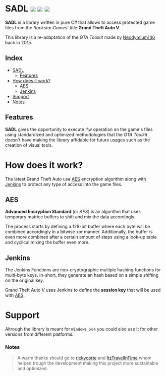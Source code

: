 # SADL <img src="https://img.shields.io/badge/Version-1.0-informational" /> <img src="https://img.shields.io/badge/License-GPL--3.0-informational" /> <img src="https://github.com/francescomesianodev/SADL/workflows/.NET%20Core/badge.svg" />

**SADL** is a library written in pure C# that allows to access protected game files from the *Rockstar Games*' title **Grand Theft Auto V**.

This library is a re-adaptation of the *GTA Toolkit* made by [Neodymium146](https://github.com/Neodymium146) back in 2015.

## Index

<!--ts-->
   * [SADL](#SADL)
      * [Features](#features)
   * [How does it work?](#how-does-it-work)
      * [AES](#aes)
      * [Jenkins](#jenkins)
   * [Support](#support)
   * [Notes](#notes)
<!--te-->

## Features

**SADL** gives the opportunity to execute r\w operation on the game's files using standardized and optimized methodologies that the *GTA Toolkit* doesn't have making the library affidable for future usages such as the creation of visual tools.

# How does it work?

The latest Grand Theft Auto use [AES](https://en.wikipedia.org/wiki/Advanced_Encryption_Standard) encryption algorithm along with [Jenkins](https://en.wikipedia.org/wiki/Jenkins_hash_function) to protect any type of access into the game files.

## AES

**Advanced Encryption Standard** (or *AES*) is an algorithm that uses temporary matrice buffers to shift and mix the data accordingly.

The process starts by defining a 128-bit buffer where each byte will be combined accordingly in a bitwise xor manner. Additionally, the buffer is even more combined after a certain amount of steps using a look-up table and cyclical mixing the buffer even more. 

## Jenkins

The Jenkins Functions are non-cryptographic multiple hashing functions for multi-byte keys. In-short, they generate an hash based on a simple shifting on the original key.

Grand Theft Auto V uses Jenkins to define the **session key** that will be used with [AES](#aes).

# Support

Altrough the library is meant for `Windows x64` you could also use it for other versions from different platforms.

### Notes

> A warm thanks should go to [rickycorte](https://github.com/rickycorte) and [ItzTravelInTime](https://github.com/ItzTravelInTime) whom helped trough the development making this project more sustainable and optimized.